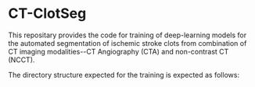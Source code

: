 # CT-ClotSeg

This repositary provides the code for training of deep-learning models for the automated segmentation of ischemic stroke clots from combination of CT imaging modalities--CT Angiography (CTA) and non-contrast CT (NCCT).


The directory structure expected for the training is expected as follows:
